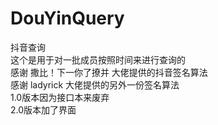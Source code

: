 # DouYinQuery
抖音查询\
这个是用于对一批成员按照时间来进行查询的\
感谢 撒比！下一你了撩并 大佬提供的抖音签名算法\
感谢 ladyrick 大佬提供的另外一份签名算法\
1.0版本因为接口本来废弃\
2.0版本加了界面

